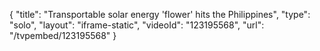 {
    "title": "Transportable solar energy 'flower' hits the Philippines",
    "type": "solo",
    "layout": "iframe-static",
    "videoId": "123195568",
    "url": "\/tvpembed\/123195568"
}